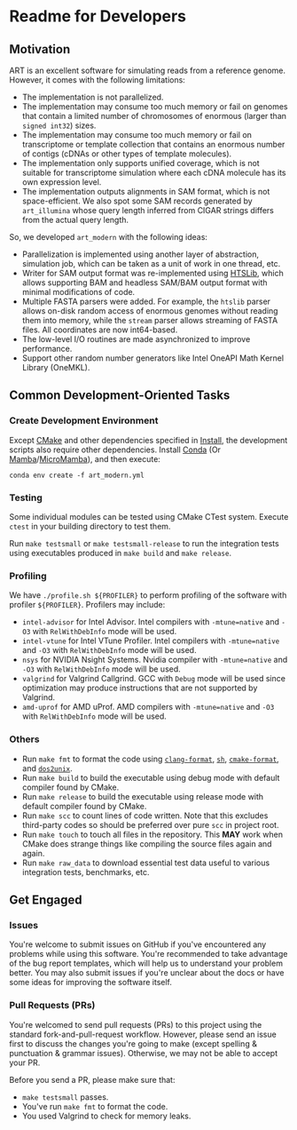 # Readme for Developers

## Motivation

ART is an excellent software for simulating reads from a reference genome. However, it comes with the following limitations:

- The implementation is not parallelized.
- The implementation may consume too much memory or fail on genomes that contain a limited number of chromosomes of enormous (larger than `signed int32`) sizes.
- The implementation may consume too much memory or fail on transcriptome or template collection that contains an enormous number of contigs (cDNAs or other types of template molecules).
- The implementation only supports unified coverage, which is not suitable for transcriptome simulation where each cDNA molecule has its own expression level.
- The implementation outputs alignments in SAM format, which is not space-efficient. We also spot some SAM records generated by `art_illumina` whose query length inferred from CIGAR strings differs from the actual query length.

So, we developed `art_modern` with the following ideas:

- Parallelization is implemented using another layer of abstraction, simulation job, which can be taken as a unit of work in one thread, etc.
- Writer for SAM output format was re-implemented using [HTSLib](https://www.htslib.org/), which allows supporting BAM and headless SAM/BAM output format with minimal modifications of code.
- Multiple FASTA parsers were added. For example, the `htslib` parser allows on-disk random access of enormous genomes without reading them into memory, while the `stream` parser allows streaming of FASTA files. All coordinates are now int64-based.
- The low-level I/O routines are made asynchronized to improve performance.
- Support other random number generators like Intel OneAPI Math Kernel Library (OneMKL).

## Common Development-Oriented Tasks

### Create Development Environment

Except [CMake](https://cmake.org) and other dependencies specified in [Install](Install.md), the development scripts also require other dependencies. Install [Conda](https://docs.conda.io/en/latest/) (Or [Mamba](https://mamba.readthedocs.io/en/latest/)/[MicroMamba](https://mamba.readthedocs.io/en/latest/micromamba.html)), and then execute:

```shell
conda env create -f art_modern.yml
```

### Testing

Some individual modules can be tested using CMake CTest system. Execute `ctest` in your building directory to test them.

Run `make testsmall` or `make testsmall-release` to run the integration tests using executables produced in `make build` and `make release`.

### Profiling

We have `./profile.sh ${PROFILER}` to perform profiling of the software with profiler `${PROFILER}`. Profilers may include:

- `intel-advisor` for Intel Advisor. Intel compilers with `-mtune=native` and `-O3` with `RelWithDebInfo` mode will be used.
- `intel-vtune` for Intel VTune Profiler. Intel compilers with `-mtune=native` and `-O3` with `RelWithDebInfo` mode will be used.
- `nsys` for NVIDIA Nsight Systems. Nvidia compiler with `-mtune=native` and `-O3` with `RelWithDebInfo` mode will be used.
- `valgrind` for Valgrind Callgrind. GCC with `Debug` mode will be used since optimization may produce instructions that are not supported by Valgrind.
- `amd-uprof` for AMD uProf. AMD compilers with `-mtune=native` and `-O3` with `RelWithDebInfo` mode will be used.

### Others

- Run `make fmt` to format the code using [`clang-format`](https://clang.llvm.org/docs/ClangFormat.html), [`sh`](https://github.com/mvdan/sh), [`cmake-format`](https://cmake-format.readthedocs.io/), and [`dos2unix`](https://www.freebsd.org/cgi/man.cgi?query=dos2unix&sektion=1).
- Run `make build` to build the executable using debug mode with default compiler found by CMake.
- Run `make release` to build the executable using release mode with default compiler found by CMake.
- Run `make scc` to count lines of code written. Note that this excludes third-party codes so should be preferred over pure `scc` in project root.
- Run `make touch` to touch all files in the repository. This **MAY** work when CMake does strange things like compiling the source files again and again.
- Run `make raw_data` to download essential test data useful to various integration tests, benchmarks, etc.

## Get Engaged

### Issues

You're welcome to submit issues on GitHub if you've encountered any problems while using this software. You're recommended to take advantage of the bug report templates, which will help us to understand your problem better. You may also submit issues if you're unclear about the docs or have some ideas for improving the software itself.

### Pull Requests (PRs)

You're welcomed to send pull requests (PRs) to this project using the standard fork-and-pull-request workflow. However, please send an issue first to discuss the changes you're going to make (except spelling \& punctuation \& grammar issues). Otherwise, we may not be able to accept your PR.

Before you send a PR, please make sure that:

- `make testsmall` passes.
- You've run `make fmt` to format the code.
- You used Valgrind to check for memory leaks.

